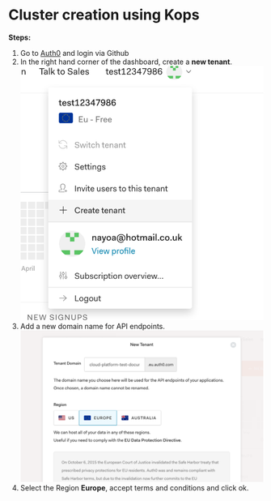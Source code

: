 # Cluster creation using Kops

**Steps:**
1. Go to [Auth0](https://auth0.com/) and login via Github
2. In the right hand corner of the dashboard, create a **new tenant**.
![new_tenant](images/new_tenant.png)
3. Add a new domain name for API endpoints. 
![new_domain](images/new_domain.png)
4. Select the Region **Europe**, accept terms and conditions and click ok. 
